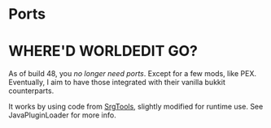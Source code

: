 Ports
=====


WHERE'D WORLDEDIT GO?
=====================

As of build 48, you _no longer need ports_. Except for a few mods, like PEX. Eventually, I aim to have those integrated with their vanilla bukkit counterparts.

It works by using code from [SrgTools](https://github.com/Frans-Willem/SrgTools), slightly modified for runtime use. See JavaPluginLoader for more info.
